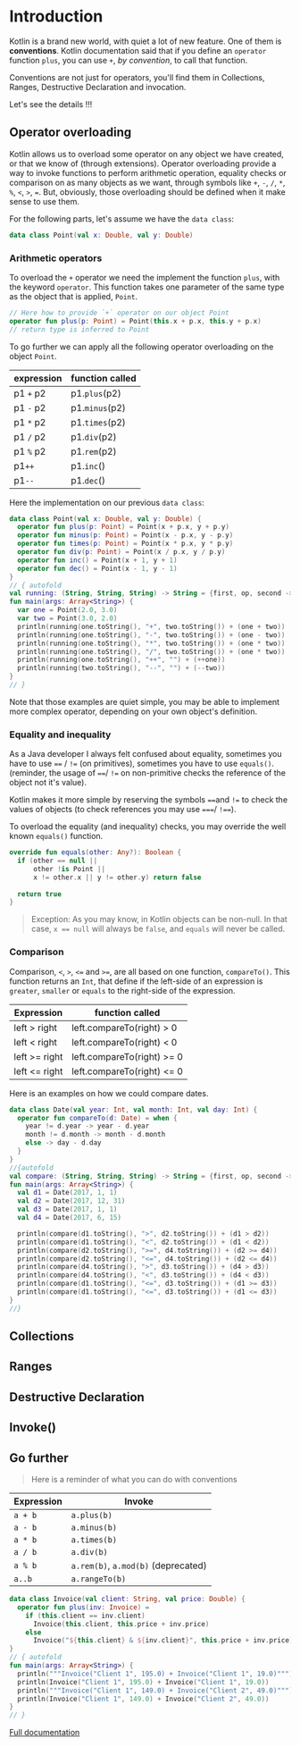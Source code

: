 # Introduction

Kotlin is a brand new world, with quiet a lot of new feature. One of them is **conventions**. 
Kotlin documentation said that if you define an `operator` function `plus`, you can use `+`, _by convention_, to call
 that function. 
 
Conventions are not just for operators, you'll find them in Collections, Ranges, Destructive Declaration and invocation.

Let's see the details !!! 

## Operator overloading

Kotlin allows us to overload some operator on any object we have created, or that we know of (through extensions). 
Operator overloading provide a way to invoke functions to perform arithmetic operation, equality checks or comparison
 on as many objects as we want, through symbols like `+`, `-`, `/`, `*`, `%`, `<`, `>`, `=`. But, obviously, those 
 overloading should be defined when it make sense to use them.
 
For the following parts, let's assume we have the `data class`:  

```kotlin
data class Point(val x: Double, val y: Double)
```

### Arithmetic operators

To overload the `+` operator we need the implement the function `plus`, with the keyword `operator`.
This function takes one parameter of the same type as the object that is applied, `Point`.

```kotlin
// Here how to provide `+` operator on our object Point
operator fun plus(p: Point) = Point(this.x + p.x, this.y + p.x)
// return type is inferred to Point
```

To go further we can apply all the following operator overloading on the object `Point`.

|expression|function called|
|------------|----------|
| p1 `+` p2 | p1.`plus`(p2) |
| p1 `-` p2 | p1.`minus`(p2) |
| p1 `*` p2 | p1.`times`(p2) |
| p1 `/` p2 | p1.`div`(p2) |
| p1 `%` p2 | p1.`rem`(p2) |
| p1`++` | p1.`inc`() |
| p1`--` | p1.`dec`() |

Here the implementation on our previous `data class`:

```kotlin runnable
data class Point(val x: Double, val y: Double) {
  operator fun plus(p: Point) = Point(x + p.x, y + p.y)
  operator fun minus(p: Point) = Point(x - p.x, y - p.y)
  operator fun times(p: Point) = Point(x * p.x, y * p.y)
  operator fun div(p: Point) = Point(x / p.x, y / p.y)
  operator fun inc() = Point(x + 1, y + 1)
  operator fun dec() = Point(x - 1, y - 1)
}
// { autofold
val running: (String, String, String) -> String = {first, op, second -> "Running $first $op $second = "}
fun main(args: Array<String>) {
  var one = Point(2.0, 3.0)
  var two = Point(3.0, 2.0)
  println(running(one.toString(), "+", two.toString()) + (one + two))
  println(running(one.toString(), "-", two.toString()) + (one - two))
  println(running(one.toString(), "*", two.toString()) + (one * two))
  println(running(one.toString(), "/", two.toString()) + (one * two))
  println(running(one.toString(), "++", "") + (++one))
  println(running(two.toString(), "--", "") + (--two))
}
// }
```

Note that those examples are quiet simple, you may be able to implement more complex operator, depending on your own 
object's definition.

### Equality and inequality

As a Java developer I always felt confused about equality, sometimes you have to use `==` / `!=` (on primitives), 
sometimes you have to use `equals()`. (reminder, the usage of `==`/ `!=` on non-primitive checks the reference of the
 object not it's value).
 
Kotlin makes it more simple by reserving the symbols `==`and `!=` to check the values of objects (to check 
references you may use `===`/ `!==`).

To overload the equality (and inequality) checks, you may override the well known `equals()` function.

```kotlin
override fun equals(other: Any?): Boolean {
  if (other == null || 
      other !is Point ||
      x != other.x || y != other.y) return false
    
  return true
}
```   

> Exception: As you may know, in Kotlin objects can be non-null. In that case, `x == null` will always be `false`, 
and `equals` will never be called. 

### Comparison

Comparison, `<`, `>`, `<=` and `>=`, are all based on one function, `compareTo()`. This function returns an `Int`, 
that define if the left-side of an expression is `greater`, `smaller` or `equals` to the right-side of the expression.

| Expression | function called |
| -----------|-------------- |
| left > right | left.compareTo(right) > 0 |
| left < right | left.compareTo(right) < 0 |
| left >= right | left.compareTo(right) >= 0 |
| left <= right | left.compareTo(right) <= 0 |

Here is an examples on how we could compare dates.

```kotlin runnable
data class Date(val year: Int, val month: Int, val day: Int) {
  operator fun compareTo(d: Date) = when {
    year != d.year -> year - d.year
    month != d.month -> month - d.month
    else -> day - d.day
  }
}
//{autofold
val compare: (String, String, String) -> String = {first, op, second -> "Compare $first $op $second = "}
fun main(args: Array<String>) {
  val d1 = Date(2017, 1, 1)
  val d2 = Date(2017, 12, 31)
  val d3 = Date(2017, 1, 1)
  val d4 = Date(2017, 6, 15)

  println(compare(d1.toString(), ">", d2.toString()) + (d1 > d2))
  println(compare(d1.toString(), "<", d2.toString()) + (d1 < d2))
  println(compare(d2.toString(), ">=", d4.toString()) + (d2 >= d4))
  println(compare(d2.toString(), "<=", d4.toString()) + (d2 <= d4))
  println(compare(d4.toString(), ">", d3.toString()) + (d4 > d3))
  println(compare(d4.toString(), "<", d3.toString()) + (d4 < d3))
  println(compare(d1.toString(), "<=", d3.toString()) + (d1 >= d3))
  println(compare(d1.toString(), "<=", d3.toString()) + (d1 <= d3))
}
//}
```

## Collections
## Ranges
## Destructive Declaration
## Invoke()

## Go further 

> Here is a reminder of what you can do with conventions

  | Expression | Invoke |
  | -----------|-------------- |
  | `a + b` | `a.plus(b)` |
  | `a - b` | `a.minus(b)` |
  | `a * b` | `a.times(b)` |
  | `a / b` | `a.div(b)` |
  | `a % b` | `a.rem(b)`, `a.mod(b)` (deprecated) |
  | `a..b ` | `a.rangeTo(b)` |


``` kotlin runnable
data class Invoice(val client: String, val price: Double) {
  operator fun plus(inv: Invoice) =
    if (this.client == inv.client)
      Invoice(this.client, this.price + inv.price)
    else
      Invoice("${this.client} & ${inv.client}", this.price + inv.price)
}
// { autofold
fun main(args: Array<String>) {
  println("""Invoice("Client 1", 195.0) + Invoice("Client 1", 19.0)""")
  println(Invoice("Client 1", 195.0) + Invoice("Client 1", 19.0))
  println("""Invoice("Client 1", 149.0) + Invoice("Client 2", 49.0)""")
  println(Invoice("Client 1", 149.0) + Invoice("Client 2", 49.0))
}
// }
```

[Full documentation](https://kotlinlang.org/docs/reference/operator-overloading.html)